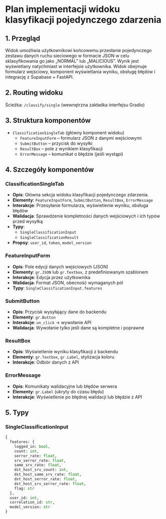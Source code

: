 # Plan implementacji widoku klasyfikacji pojedynczego zdarzenia

## 1. Przegląd
Widok umożliwia użytkownikowi końcowemu przesłanie pojedynczego zestawu danych ruchu sieciowego w formacie JSON w celu sklasyfikowania go jako „NORMAL” lub „MALICIOUS”. Wynik jest wyświetlany natychmiast w interfejsie użytkownika. Widok obejmuje formularz wejściowy, komponent wyświetlania wyniku, obsługę błędów i integrację z Supabase + FastAPI.

## 2. Routing widoku
Ścieżka: `/classify/single` (wewnętrzna zakładka interfejsu Gradio)

## 3. Struktura komponentów
- `ClassificationSingleTab` (główny komponent widoku)
  - `FeatureInputForm` – formularz JSON z danymi wejściowymi
  - `SubmitButton` – przycisk do wysyłki
  - `ResultBox` – pole z wynikiem klasyfikacji
  - `ErrorMessage` – komunikat o błędzie (jeśli wystąpi)

## 4. Szczegóły komponentów

### ClassificationSingleTab
- **Opis**: Główna sekcja widoku klasyfikacji pojedynczego zdarzenia.
- **Elementy**: `FeatureInputForm`, `SubmitButton`, `ResultBox`, `ErrorMessage`
- **Interakcje**: Przesyłanie formularza, wyświetlenie wyniku, obsługa błędów
- **Walidacja**: Sprawdzenie kompletności danych wejściowych i ich typów przed wysyłką
- **Typy**:
  - `SingleClassificationInput`
  - `SingleClassificationResult`
- **Propsy**: `user_id`, `token`, `model_version`

### FeatureInputForm
- **Opis**: Pole edycji danych wejściowych (JSON)
- **Elementy**: `gr.JSON` lub `gr.Textbox`, z predefiniowanym szablonem
- **Interakcje**: Edycja przez użytkownika
- **Walidacja**: Format JSON, obecność wymaganych pól
- **Typy**: `SingleClassificationInput.features`

### SubmitButton
- **Opis**: Przycisk wysyłający dane do backendu
- **Elementy**: `gr.Button`
- **Interakcje**: `on_click` → wywołanie API
- **Walidacja**: Wywołanie tylko jeśli dane są kompletne i poprawne

### ResultBox
- **Opis**: Wyświetlenie wyniku klasyfikacji z backendu
- **Elementy**: `gr.Textbox`, `gr.Label`, stylizacja koloru
- **Interakcje**: Odbiór danych z API

### ErrorMessage
- **Opis**: Komunikaty walidacyjne lub błędów serwera
- **Elementy**: `gr.Label` (ukryty do czasu błędu)
- **Interakcje**: Wyświetlenie po błędnej walidacji lub błędzie z API

## 5. Typy

### SingleClassificationInput
```python
{
  features: {
    logged_in: bool,
    count: int,
    serror_rate: float,
    srv_serror_rate: float,
    same_srv_rate: float,
    dst_host_srv_count: int,
    dst_host_same_srv_rate: float,
    dst_host_serror_rate: float,
    dst_host_srv_serror_rate: float,
    flag: str
  },
  user_id: int,
  correlation_id: str,
  model_version: str
}

